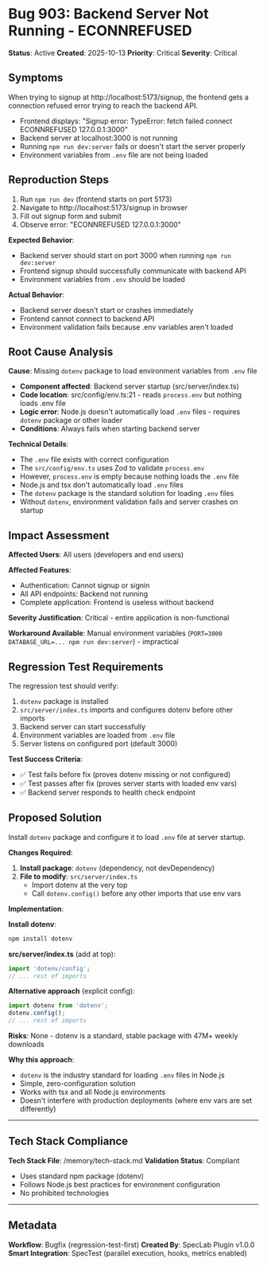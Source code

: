 # Bug 903: Backend Server Not Running - ECONNREFUSED

**Status**: Active
**Created**: 2025-10-13
**Priority**: Critical
**Severity**: Critical

## Symptoms

When trying to signup at http://localhost:5173/signup, the frontend gets a connection refused error trying to reach the backend API.

- Frontend displays: "Signup error: TypeError: fetch failed connect ECONNREFUSED 127.0.0.1:3000"
- Backend server at localhost:3000 is not running
- Running `npm run dev:server` fails or doesn't start the server properly
- Environment variables from `.env` file are not being loaded

## Reproduction Steps

1. Run `npm run dev` (frontend starts on port 5173)
2. Navigate to http://localhost:5173/signup in browser
3. Fill out signup form and submit
4. Observe error: "ECONNREFUSED 127.0.0.1:3000"

**Expected Behavior**:
- Backend server should start on port 3000 when running `npm run dev:server`
- Frontend signup should successfully communicate with backend API
- Environment variables from `.env` should be loaded

**Actual Behavior**:
- Backend server doesn't start or crashes immediately
- Frontend cannot connect to backend API
- Environment validation fails because .env variables aren't loaded

## Root Cause Analysis

**Cause**: Missing `dotenv` package to load environment variables from `.env` file

- **Component affected**: Backend server startup (src/server/index.ts)
- **Code location**: src/config/env.ts:21 - reads `process.env` but nothing loads .env file
- **Logic error**: Node.js doesn't automatically load `.env` files - requires `dotenv` package or other loader
- **Conditions**: Always fails when starting backend server

**Technical Details**:
- The `.env` file exists with correct configuration
- The `src/config/env.ts` uses Zod to validate `process.env`
- However, `process.env` is empty because nothing loads the `.env` file
- Node.js and tsx don't automatically load `.env` files
- The `dotenv` package is the standard solution for loading `.env` files
- Without `dotenv`, environment validation fails and server crashes on startup

## Impact Assessment

**Affected Users**: All users (developers and end users)

**Affected Features**:
- Authentication: Cannot signup or signin
- All API endpoints: Backend not running
- Complete application: Frontend is useless without backend

**Severity Justification**: Critical - entire application is non-functional

**Workaround Available**: Manual environment variables (`PORT=3000 DATABASE_URL=... npm run dev:server`) - impractical

## Regression Test Requirements

The regression test should verify:

1. `dotenv` package is installed
2. `src/server/index.ts` imports and configures dotenv before other imports
3. Backend server can start successfully
4. Environment variables are loaded from `.env` file
5. Server listens on configured port (default 3000)

**Test Success Criteria**:
- ✅ Test fails before fix (proves dotenv missing or not configured)
- ✅ Test passes after fix (proves server starts with loaded env vars)
- ✅ Backend server responds to health check endpoint

## Proposed Solution

Install `dotenv` package and configure it to load `.env` file at server startup.

**Changes Required**:
1. **Install package**: `dotenv` (dependency, not devDependency)
2. **File to modify**: `src/server/index.ts`
   - Import dotenv at the very top
   - Call `dotenv.config()` before any other imports that use env vars

**Implementation**:

**Install dotenv**:
```bash
npm install dotenv
```

**src/server/index.ts** (add at top):
```typescript
import 'dotenv/config';
// ... rest of imports
```

**Alternative approach** (explicit config):
```typescript
import dotenv from 'dotenv';
dotenv.config();
// ... rest of imports
```

**Risks**: None - dotenv is a standard, stable package with 47M+ weekly downloads

**Why this approach**:
- `dotenv` is the industry standard for loading `.env` files in Node.js
- Simple, zero-configuration solution
- Works with tsx and all Node.js environments
- Doesn't interfere with production deployments (where env vars are set differently)

---

## Tech Stack Compliance

**Tech Stack File**: /memory/tech-stack.md
**Validation Status**: Compliant

- Uses standard npm package (dotenv)
- Follows Node.js best practices for environment configuration
- No prohibited technologies

---

## Metadata

**Workflow**: Bugfix (regression-test-first)
**Created By**: SpecLab Plugin v1.0.0
**Smart Integration**: SpecTest (parallel execution, hooks, metrics enabled)
